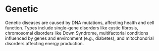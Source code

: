 # Genetic
Genetic diseases are caused by DNA mutations, affecting health and cell function. Types include single-gene disorders like cystic fibrosis, chromosomal disorders like Down Syndrome, multifactorial conditions influenced by genes and environment (e.g., diabetes), and mitochondrial disorders affecting energy production. 
